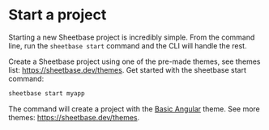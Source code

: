 # Start a project

Starting a new Sheetbase project is incredibly simple. From the command line, run the `sheetbase start` command and the CLI will handle the rest.

Create a Sheetbase project using one of the pre-made themes, see themes list: <https://sheetbase.dev/themes>. Get started with the sheetbase start command:

```sh
sheetbase start myapp
```

The command will create a project with the [Basic Angular](https://sheetbase.dev/theme/basic-angular) theme. See more themes: <https://sheetbase.dev/themes>.